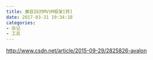 ```yaml
---
title: 兼容IE的MVVM框架[转]
date: 2017-03-31 19:34:18
categories: 
- 杂记
- 工具
---
```


http://www.csdn.net/article/2015-09-29/2825826-avalon